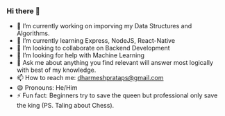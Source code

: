 ### Hi there 👋

<!--
**dharmeshprataps/dharmeshprataps** is a ✨ _special_ ✨ repository because its `README.md` (this file) appears on your GitHub profile.

Here are some ideas to get you started:
-->
- 🔭 I’m currently working on imporving my Data Structures and Algorithms.
- 🌱 I’m currently learning Express, NodeJS, React-Native
- 👯 I’m looking to collaborate on Backend Development
- 🤔 I’m looking for help with Machine Learning
- 💬 Ask me about anything you find relevant will answer most logically with best of my knowledge.
- 📫 How to reach me: dharmeshprataps@gmail.com
- 😄 Pronouns: He/Him
- ⚡ Fun fact: Beginners try to save the queen but professional only save the king (PS. Taling about Chess).

